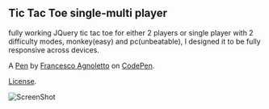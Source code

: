 Tic Tac Toe single-multi player
-------------------------------
fully working JQuery tic tac toe for either 2 players or single player with 2 difficulty modes, monkey(easy) and pc(unbeatable), I designed it to be fully responsive across devices.

A [Pen](http://codepen.io/Kornil/pen/aNKGNP) by [Francesco Agnoletto](http://codepen.io/Kornil) on [CodePen](http://codepen.io/).

[License](http://codepen.io/Kornil/pen/aNKGNP/license).

![ScreenShot](http://codepen.io/Kornil/pen/aNKGNP/image/large.png)